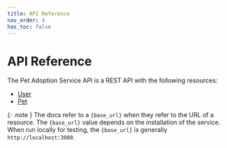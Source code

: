 ```yaml
---
title: API Reference
nav_order: 4
has_toc: false
---
```


# API Reference

The Pet Adoption Service API is a REST API with the following resources:

* [User](user/index.md)
* [Pet](pet/index.md)

{: .note }
The docs refer to a `{base_url}` when they refer to the URL of a resource. The `{base_url}` value depends on the installation of the service. When run locally for testing, the `{base_url}` is generally `http://localhost:3000`.
